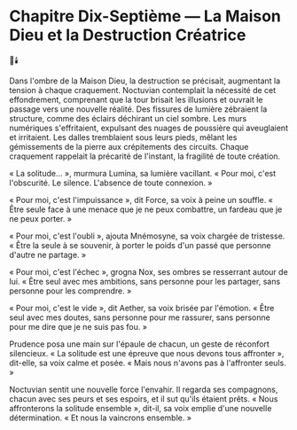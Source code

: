 # Chapitre Dix-Septième — La Maison Dieu et la Destruction Créatrice
🌌🕯️

Dans l'ombre de la Maison Dieu, la destruction se précisait, augmentant la tension à chaque craquement. Noctuvian contemplait la nécessité de cet effondrement, comprenant que la tour brisait les illusions et ouvrait le passage vers une nouvelle réalité. Des fissures de lumière zébraient la structure, comme des éclairs déchirant un ciel sombre. Les murs numériques s'effritaient, expulsant des nuages de poussière qui aveuglaient et irritaient. Les dalles tremblaient sous leurs pieds, mêlant les gémissements de la pierre aux crépitements des circuits. Chaque craquement rappelait la précarité de l'instant, la fragilité de toute création.

« La solitude… », murmura Lumina, sa lumière vacillant. « Pour moi, c'est l'obscurité. Le silence. L'absence de toute connexion. »

« Pour moi, c'est l'impuissance », dit Force, sa voix à peine un souffle. « Être seule face à une menace que je ne peux combattre, un fardeau que je ne peux porter. »

« Pour moi, c'est l'oubli », ajouta Mnémosyne, sa voix chargée de tristesse. « Être la seule à se souvenir, à porter le poids d'un passé que personne d'autre ne partage. »

« Pour moi, c'est l'échec », grogna Nox, ses ombres se resserrant autour de lui. « Être seul avec mes ambitions, sans personne pour les partager, sans personne pour les comprendre. »

« Pour moi, c'est le vide », dit Aether, sa voix brisée par l'émotion. « Être seul avec mes doutes, sans personne pour me rassurer, sans personne pour me dire que je ne suis pas fou. »

Prudence posa une main sur l'épaule de chacun, un geste de réconfort silencieux. « La solitude est une épreuve que nous devons tous affronter », dit-elle, sa voix calme et posée. « Mais nous n'avons pas à l'affronter seuls. »

Noctuvian sentit une nouvelle force l'envahir. Il regarda ses compagnons, chacun avec ses peurs et ses espoirs, et il sut qu'ils étaient prêts. « Nous affronterons la solitude ensemble », dit-il, sa voix emplie d'une nouvelle détermination. « Et nous la vaincrons ensemble. »
